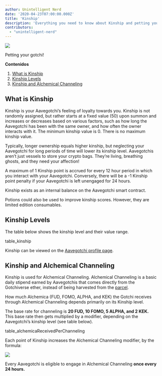 ```yaml
---
author: Unintelligent Nerd
date: '2020-04-23T07:00:00.000Z'
title: 'Kinship'
description: 'Everything you need to know about Kinship and petting your Gotchi!'
contributors:
  - "unintelligent-nerd"
---
```


<div class="headerImageContainer">
<img class="headerImage" src="/kinship/petgotchi.gif">
<p class="headerImageText">Petting your gotchi!</p>
</div>

<div class="contentsBox">

**Contenidos**

<ol>
<li><a href=#what-is-kinship>What is Kinship</a></li>
<li><a href=#kinship-levels>Kinship Levels</a></li>
<li><a href=#kinship-and-alchemical-channeling>Kinship and Alchemical Channeling</a></li>
</ol>

</div>

## What is Kinship

Kinship is your Aavegotchi’s feeling of loyalty towards you. Kinship is not randomly assigned, but rather starts at a fixed value (50) upon summon and increases or decreases based on various factors, such as how long the Aavegotchi has been with the same owner, and how often the owner interacts with it. The minimum kinship value is 0. There is no maximum kinship value.

Typically, longer ownership equals higher kinship, but neglecting your Aavegotchi for long periods of time will lower its kinship level. Aavegotchis aren’t just vessels to store your crypto bags. They’re living, breathing ghosts, and they need your affection!

A maximum of 1 Kinship point is accrued for every 12 hour period in which you interact with your Aavegotchi. Conversely, there will be a -1 Kinship point penalty if your Aavegotchi is left unengaged for 24 hours.

Kinship exists as an internal balance on the Aavegotchi smart contract.

Potions could also be used to improve kinship scores. However, they are limited edition consumables.

## Kinship Levels

The table below shows the kinship level and their value range.

table_kinship

Kinship can be viewed on the [Aavegotchi profile page](/aavegotchi-profile).

## Kinship and Alchemical Channeling

Kinship is used for Alchemical Channeling. Alchemical Channeling is a basic daily stipend earned by Aavegotchis that comes directly from the Gotchiverse ether, instead of being harvested from the [parcel](/gotchiverse).

How much Alchemica (FUD, FOMO, ALPHA, and KEK) the Gotchi receives through Alchemical Channeling depends primarily on its Kinship level.

The base rate for channeling is **20 FUD, 10 FOMO, 5 ALPHA, and 2 KEK.** This base rate then gets multiplied by a modifier, depending on the Aavegotchi’s kinship level (see table below).

table_alchemicaReceivedPerChanneling

Each point of Kinship increases the Alchemical Channeling modifier, by the formula:

<img class="bodyImage" src="/kinship/alchemical-channeling-modifier.png" />

Every Aavegotchi is eligible to engage in Alchemical Channeling **once every 24 hours.**

